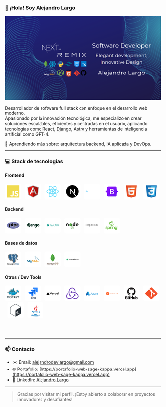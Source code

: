 ### 👋 ¡Hola! Soy Alejandro Largo

![Alejandro Largo](/images/baner.png)

Desarrollador de software full stack con enfoque en el desarrollo web moderno.  
Apasionado por la innovación tecnológica, me especializo en crear soluciones escalables, eficientes y centradas en el usuario, aplicando tecnologías como React, Django, Astro y herramientas de inteligencia artificial como GPT-4.

🌱 Aprendiendo más sobre: arquitectura backend, IA aplicada y DevOps.


---

### 💻 Stack de tecnologías

#### Frontend
<p align="left"> <img src="https://github.com/devicons/devicon/blob/master/icons/javascript/javascript-plain.svg" height="40" style="background-color:white; padding:6px; border-radius:6px;" alt="JavaScript" /> &nbsp; <img src="https://github.com/devicons/devicon/blob/master/icons/angularjs/angularjs-original.svg" height="40" style="background-color:white; padding:6px; border-radius:6px;" alt="Angular" /> &nbsp; <img src="https://github.com/devicons/devicon/blob/master/icons/react/react-original.svg" height="40" style="background-color:white; padding:6px; border-radius:6px;" alt="React" /> &nbsp; <img src="https://github.com/devicons/devicon/blob/master/icons/nextjs/nextjs-plain.svg" height="40" style="background-color:white; padding:6px; border-radius:6px;" alt="Next.js" /> &nbsp; <img src="https://github.com/devicons/devicon/blob/master/icons/tailwindcss/tailwindcss-original-wordmark.svg" height="40" style="background-color:white; padding:6px; border-radius:6px;" alt="Tailwind CSS" /> &nbsp; <img src="https://github.com/devicons/devicon/blob/master/icons/bootstrap/bootstrap-original.svg" height="40" style="background-color:white; padding:6px; border-radius:6px;" alt="Bootstrap" /> &nbsp; <img src="https://github.com/devicons/devicon/blob/master/icons/html5/html5-original.svg" height="40" style="background-color:white; padding:6px; border-radius:6px;" alt="HTML5" /> &nbsp; <img src="https://github.com/devicons/devicon/blob/master/icons/css3/css3-original.svg" height="40" style="background-color:white; padding:6px; border-radius:6px;" alt="CSS3" /> </p>

#### Backend

<p align="left"> <img src="https://github.com/devicons/devicon/blob/master/icons/php/php-original.svg" height="40" style="background-color:white; padding:6px; border-radius:6px;" alt="PHP" /> &nbsp; <img src="https://github.com/devicons/devicon/blob/master/icons/django/django-plain-wordmark.svg" height="40" style="background-color:white; padding:6px; border-radius:6px;" alt="Django" /> &nbsp; <img src="https://github.com/devicons/devicon/blob/master/icons/fastapi/fastapi-original-wordmark.svg" height="40" style="background-color:white; padding:6px; border-radius:6px;" alt="FastAPI" /> &nbsp; <img src="https://github.com/devicons/devicon/blob/master/icons/nodejs/nodejs-original-wordmark.svg" height="40" style="background-color:white; padding:6px; border-radius:6px;" alt="Node.js" /> &nbsp; <img src="https://github.com/devicons/devicon/blob/master/icons/express/express-original-wordmark.svg" height="40" style="background-color:white; padding:6px; border-radius:6px;" alt="Express" /> &nbsp; <img src="https://github.com/devicons/devicon/blob/master/icons/spring/spring-original-wordmark.svg" height="40" style="background-color:white; padding:6px; border-radius:6px;" alt="Spring Boot" /> </p>

#### Bases de datos

<p align="left"> <img src="https://github.com/devicons/devicon/blob/master/icons/postgresql/postgresql-original-wordmark.svg" height="40" style="background-color:white; padding:6px; border-radius:6px;" alt="PostgreSQL" /> &nbsp; <img src="https://github.com/devicons/devicon/blob/master/icons/mysql/mysql-original-wordmark.svg" height="40" style="background-color:white; padding:6px; border-radius:6px;" alt="MySQL" /> &nbsp; <img src="https://github.com/devicons/devicon/blob/master/icons/mongodb/mongodb-original-wordmark.svg" height="40" style="background-color:white; padding:6px; border-radius:6px;" alt="MongoDB" /> &nbsp; <img src="https://github.com/devicons/devicon/blob/master/icons/supabase/supabase-original-wordmark.svg" height="40" style="background-color:white; padding:6px; border-radius:6px;" alt="Supabase" /> </p>


#### Otros / Dev Tools

<p align="left"> <img src="https://github.com/devicons/devicon/blob/master/icons/docker/docker-original-wordmark.svg" height="40" style="background-color:white; padding:6px; border-radius:6px;" alt="Docker" /> &nbsp; <img src="https://github.com/devicons/devicon/blob/master/icons/jira/jira-original-wordmark.svg" height="40" style="background-color:white; padding:6px; border-radius:6px;" alt="Jira" /> &nbsp; <img src="https://github.com/devicons/devicon/blob/master/icons/vercel/vercel-original-wordmark.svg" height="40" style="background-color:white; padding:6px; border-radius:6px;" alt="Vercel" /> &nbsp; <img src="https://github.com/devicons/devicon/blob/master/icons/redux/redux-original.svg" height="40" style="background-color:white; padding:6px; border-radius:6px;" alt="Redux" /> &nbsp; <img src="https://github.com/devicons/devicon/blob/master/icons/azure/azure-original-wordmark.svg" height="40" style="background-color:white; padding:6px; border-radius:6px;" alt="Azure" /> &nbsp; <img src="https://github.com/devicons/devicon/blob/master/icons/postman/postman-original-wordmark.svg" height="40" style="background-color:white; padding:6px; border-radius:6px;" alt="Postman" /> &nbsp; <img src="https://github.com/devicons/devicon/blob/master/icons/github/github-original-wordmark.svg" height="40" style="background-color:white; padding:6px; border-radius:6px;" alt="GitHub" /> &nbsp; <img src="https://github.com/devicons/devicon/blob/master/icons/git/git-original.svg" height="40" style="background-color:white; padding:6px; border-radius:6px;" alt="Git" /> &nbsp; <img src="https://github.com/devicons/devicon/blob/master/icons/bash/bash-plain.svg" height="40" style="background-color:white; padding:6px; border-radius:6px;" alt="Bash" /> &nbsp; <img src="https://github.com/devicons/devicon/blob/master/icons/java/java-original.svg" height="40" style="background-color:white; padding:6px; border-radius:6px;" alt="Java" /> </p>

<br/><br/>

---

### 📫 Contacto

- ✉️ Email: [alejandrodevlargo@gmail.com](mailto:alejandrodevlargo@gmail.com)  
- 🌐 Portafolio: [https://portafolio-web-sage-kappa.vercel.app](https://portafolio-web-sage-kappa.vercel.app)  
- 💼 LinkedIn: [Alejandro Largo](https://www.linkedin.com/in/alejandro-largo-dev/)

---

> Gracias por visitar mi perfil. ¡Estoy abierto a colaborar en proyectos innovadores y desafiantes!